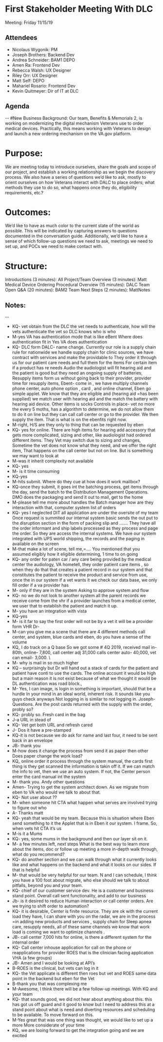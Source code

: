 # First Stakeholder Meeting With DLC 
Meeting: Friday 11/15/19


## Attendees

- Nicolaus Wygonik: PM
- Joseph Brothers: Backend Dev
- Andrea Schneider: BAM1 DEPO
- Amen Ra: Frontend Dev
- Rebecca Walsh: UX Designer
- Riley Orr: UX Designer
- Matt Self: DEPO
- Mahariel Rosario: Frontend Dev
- Kevin Quitmeyer: Dir of IT at DLC

## Agenda
--
#New Business
Background:
Our team, Benefits & Memorials 2, is working on modernizing the digital mechanism Veterans use to order medical devices. Practically, this means working with Veterans to design and launch a new ordering mechanism on the VA.gov platform.

# Purpose:
We are meeting today to introduce ourselves, share the goals and scope of our project, and establish a working relationship as we begin the discovery process. We also have a series of questions we’d like to ask, mostly to orient ourselves on how Veterans interact with DALC to place orders; what methods they use to do so, what happens once they do, eligibility requirements, etc.?

# Outcomes:
We’d like to have as much color to the current state of the world as possible. This will be indicated by capturing answers to questions documented in the conversation guide. Additionally, we’d like to have a sense of which follow-up questions we need to ask, meetings we need to set up, and POCs we need to make contact with.

# Structure:
Introductions (3 minutes): All
Project/Team Overview (3 minutes): Matt
Medical Device Ordering Procedural Overview (15 minutes): DALC Team
Open Q&A (20 minutes): BAM2 Team
Next Steps (2 minutes): MattNotes


## Notes:
--
- KQ- vet obtain from the DLC the vet needs to authenticate, how will the vets authenticate the vet so DLC knows who is who
- M-yes VA has authentication mode that is like eBent
	Where does authentication fit in 
	Yes VA does authentication
- KQ- DLC form DALC- name change. Currently our role is a supply chain rule for nationwide we handle supply chain for clinic sources, we have contract with services and make the providable to 
They order it through us for our patient care needs and full them for the items
For certain item if a product has re needs
Audio the audiologist will fit hearing aid and the patient is good but they need an ongoing supply of batteries, Resupply items form us without going back to their provider, provider time for resupply items, Ebent- come in , we have multiply channels phone center, auto phone option , card , and online channel, Eben go simple applet. We know that they are eligible and (hearing aid =has been supplied) we match user with hearing aid and the match the battery with hearing aid device. 
Other items is socks
Controls in place- vet no more the every 5 moths, has a algorithm to determine, we do not allow them to do it on line but they can call call center or go to the provider. We then supply the item. That is what is on the ebenfits right now.
- M-right, H/S are they only to thing that can be requested by eben
- KQ- yes for online. There are high items for hearing add accessory that gets more complicated, sizing and other, like audiologist had ordered different items. They Vet may switch due to sizing and changes, Sometime the vet does not know what they need, and we offer the right item, That happens on the call center but not on line. But is something we may want to look at
- M-was it inherit complexity not available
- KQ- yes
- M- is it time consuming
- KQ-yes
- M-hits submit. Where do they cue at how does it work mailbox?
- KQ-once they submit, it goes int the batching process, get items through the day, send the batch to the Distribution Management Operations. DMO does the packaging and send it out to mail, get to the home
- M-please tell me more about handles the Batch manager how are they interaction with that, computer system list of orders
- KQ- yes I neglected DIT all application are under the oversite of my team
Once request is summited our internal system basic sends the out put to the disruption section in the form of packing slip and ……. They have all the order informant and ship labels processed as they process and page the order. So they are access the internal systems. We have our system integrated with UPS world shipping, the records and the paging in available on the screen
- M-that make a lot of scene, tell me,=…. You mentioned that you assumed eligibly how it eligible determining, 1 time to on going
- KQ- any order for paten car / any care being provided by the medical center the audiology, VA hometell, they order patient care items , so when they do that that creates a patient record in our system and that constitutes the patient to receive the product and service from use, once the in our system if a vet wants it we check our data base, we only fill order if a va provider has 
- M- only if they are in the system
Asking to approve system and flow
- KQ- no we do not look to another system all the parent records we receive come from the vhr if a provider launches from a medical center, we user that to establish the patient and match it up.
- M- you have an integration with vista
- KQ-yes
- M- is it far to say the first order will not be by a vet it will be a provider form VHR
Dr- 
- M-can you give me a scene that there are 4 different methods call center, and system, blue cards and eben, do you have a sense of the volume
- KQ_ I do track on a Q base So we got some # 4Q 2019, received mail in- 80th, online- 7,800, call center adj 31,000 calls center auto- 40,000, vet can email- 3,000. \
- M- why is mail in so much higher
- KQ – surprisingly but Dr will hand out a stack of cards for the patient and patient have conti to use the cards. The online account it would be high but a main reason it is not exist because of what we thought it would be DL authentication was road block.,
- M- Yes, I can image, is login in something is important, should that be a hurdle
In your mind in an ideal world, inherent risk. It sounds like you guys check anyways
Not logging in is similar to not logging in. 
Joseph- Questions. Are the post cards returned with the supply with the order, probly so?
- KQ- probly so. Fresh card in the bag
- J-a URL in stead of 
- KQ- Vet get both URL and refresh cared
- J- Dos it have a pre-stamped 
- KQ-it is not because we do ask for name and last four, it need to be sent back in an envelope
- JB- thank you
- M-how does it change the process from send it as paper then other
Does paper change the work load?
- KQ_ online order it process through the system manual, the cards first thing is they get scanned the information is takin off it. If we can match the info to vet, then we use an auto system. If not, the Center person enter the card manual int the system
- M- thank you. Andy other questions
- Amen- Trying to get the system architect down. As we migrate from eben to VA who would we talk to about that. 
- KQ- Not user about ??
- M- when someone hit CTA what happen what serves are involved trying to figure out who
- A-	Thanks matt
- KQ- yeah that would be my team. Because this is situation where Eben send something to it the Applet that is in Eben it our system. I frame. So, when vets hit CTA it’s us
- M-is it a Mums
- KQ- yes, some mums in the background and then our layer sit on it. 
- M- a few minutes left, next steps
What is the best way to learn more about the items, doc or follow up meeting a more in-depth walk through, what do you recommend?
- KQ- do another section and we can walk through what it currently looks like and what happens on the backend and what it looks on our sides. If that is helpful
- M- that would be very helpful for our team.  N and I can schedule, I think you have a 100 foot about migrate, who else should we talk to about pitfalls, beyond you and your team.
- KQ- chief of our customer service dev. He is a customer and business stand point. Overall call sent functionality, and add to our business 
- Jb- is it desired to reduce Human interaction or call center orders. Are we trying to shift order to automation?
- KQ- it is desirable, Center is finite resource. They are ok with the current load they have, I can share with you on the radar, we are in the process =in adding new products and services , supply chain for Sleep apnea care, resupply needs, all of these same channels we know that work load is coming we want to optimize channels . 
- JB- call center 7,000 hits for online, is there a different system for the internal order
- KQ- Call center inhouse application for call on the phone or reapplications for provider ROES that is the clinician facing application VHA (a few groups) 
- JB- Amen and I would be looking at API’s 
- B-ROES is the clinical, but vets can log in it
- KQ- the Vet applicate is different then roes but vet and ROES same data point in the backend but eben for the Vet
- B-thank you that was complexing me
- M-Awesome, I think there will be a few follow-up meetings. With KQ and your team
- KQ- that sounds good, we did not hear about anything about this. this has got us off guard and it good to know but I need to address this at a stand point about what is need and diverting resources and scheduling to be available. To move forward on this. 
- M-Yes great that was one thing was thought, we would like to set up a more 
More considerate of your time
- KQ_ we are looing forward to get the integration going and we are excited 
